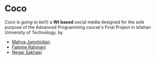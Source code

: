 # Coco
Coco is *going to be*(!) a **Wt based** social media designed for the sole purpose of the Advanced Programming course's Final Project in Isfahan University of Technology, by 
- [Mahya Jamshidian](https://github.com/mahyaj98)
- [Fateme Rahmani](https://github.com/fatemeh-ra)
- [Negar Sakhaei](https://github.com/NegarSa)